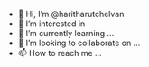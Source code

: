 - 👋 Hi, I’m @haritharutchelvan
- 👀 I’m interested in 
- 🌱 I’m currently learning ...
- 💞️ I’m looking to collaborate on ...
- 📫 How to reach me ...

<!---
haritharutchelvan/haritharutchelvan is a ✨ special ✨ repository because its `README.md` (this file) appears on your GitHub profile.
You can click the Preview link to take a look at your changes.
--->
